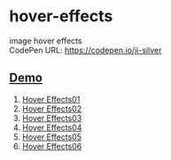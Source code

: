 # hover-effects
image hover effects <br>
CodePen URL: https://codepen.io/ji-silver
  
<h2><a href="https://ji-silver.github.io/hover-effects/index">Demo</a></h2>
<ol>
  <li><a href="https://codepen.io/ji-silver/pen/JjdjgKd">Hover Effects01</a></li>
  <li><a href="https://codepen.io/ji-silver/pen/WNvbNXO">Hover Effects02</a></li>
  <li><a href="https://codepen.io/ji-silver/pen/gOpbaRP">Hover Effects03</a></li>
  <li><a href="https://codepen.io/ji-silver/pen/OJVPggN">Hover Effects04</a></li>
  <li><a href="https://codepen.io/ji-silver/pen/LYVELrK">Hover Effects05</a></li>
  <li><a href="https://codepen.io/ji-silver/pen/BaNyOyZ">Hover Effects06</a></li>
</ol>
